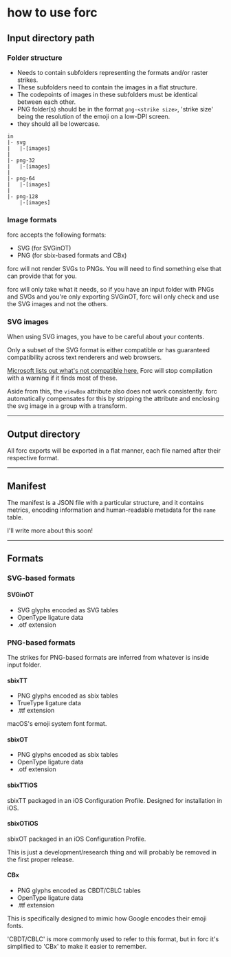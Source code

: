 # how to use forc

## Input directory path

### Folder structure

- Needs to contain subfolders representing the formats and/or raster strikes.
- These subfolders need to contain the images in a flat structure.
- The codepoints of images in these subfolders must be identical between each other.
- PNG folder(s) should be in the format `png-<strike size>`, 'strike size' being the resolution of the emoji on a low-DPI screen.
- they should all be lowercase.

```
in
|- svg
|	|-[images]
|
|- png-32
|	|-[images]
|
|- png-64
|	|-[images]
|
|- png-128
	|-[images]

```

### Image formats

forc accepts the following formats:

- SVG (for SVGinOT)
- PNG (for sbix-based formats and CBx)

forc will not render SVGs to PNGs. You will need to find something else that can provide that for you.

forc will only take what it needs, so if you have an input folder with PNGs and SVGs and you're only exporting SVGinOT, forc will only check and use the SVG images and not the others.

### SVG images

When using SVG images, you have to be careful about your contents.

Only a subset of the SVG format is either compatible or has guaranteed compatibility across text renderers and web browsers.

[Microsoft lists out what's not compatible here.](https://docs.microsoft.com/en-gb/typography/opentype/spec/svg#svg-capability-requirements-and-restrictions) Forc will stop compilation with a warning if it finds most of these.

Aside from this, the `viewBox` attribute also does not work consistently. forc automatically compensates for this by stripping the attribute and enclosing the svg image in a group with a transform.

---

## Output directory

All forc exports will be exported in a flat manner, each file named after their respective format.

---


## Manifest
The manifest is a JSON file with a particular structure, and it contains metrics, encoding information and human-readable metadata for the `name` table.

I'll write more about this soon!


---

## Formats

### SVG-based formats

#### SVGinOT

- SVG glyphs encoded as SVG tables
- OpenType ligature data
- .otf extension

### PNG-based formats

The strikes for PNG-based formats are inferred from whatever is inside input folder.

#### sbixTT

- PNG glyphs encoded as sbix tables
- TrueType ligature data
- .ttf extension

macOS's emoji system font format.

#### sbixOT

- PNG glyphs encoded as sbix tables
- OpenType ligature data
- .otf extension

#### sbixTTiOS

sbixTT packaged in an iOS Configuration Profile. Designed for installation in iOS.

#### sbixOTiOS

sbixOT packaged in an iOS Configuration Profile.

This is just a development/research thing and will probably be removed in the first proper release.

#### CBx

- PNG glyphs encoded as CBDT/CBLC tables
- OpenType ligature data
- .ttf extension

This is specifically designed to mimic how Google encodes their emoji fonts.

'CBDT/CBLC' is more commonly used to refer to this format, but in forc it's simplified to 'CBx' to make it easier to remember.
